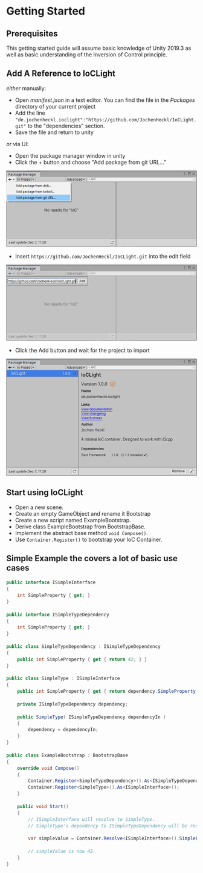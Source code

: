 # Getting Started

## Prerequisites

This getting started guide will assume basic knowledge of Unity 2019.3 as well as basic understanding of the Inversion of Control principle.

## Add A Reference to IoCLight

*either* manually:
- Open *manifest.json* in a text editor. You can find the file in the *Packages* directory of your current project
- Add the line `"de.jochenheckl.ioclight":"https://github.com/JochenHeckl/IoCLight.git"` to the "dependencies" section.
- Save the file and return to unity

*or* via UI:
- Open the package manager window in unity
- Click the + button and choose "Add package from git URL..."

![Add package from git URL 01](GettingStarted/AddPackageFromGit01.png)

- Insert `https://github.com/JochenHeckl/IoCLight.git` into the edit field

![Add package from git URL 02](GettingStarted/AddPackageFromGit02.png)

- Click the Add button and wait for the project to import

![IoCLight package installed](GettingStarted/IoCLightInstalled.png)


## Start using IoCLight
- Open a new scene.
- Create an empty GameObject and rename it Bootstrap
- Create a new script named ExampleBootstrap.
- Derive class ExampleBootstrap from BootstrapBase.
- Implement the abstract base method `void Compose()`.
- Use `Container.Register()` to bootstrap your IoC Container.





## Simple Example the covers a lot of basic use cases
```cs 
public interface ISimpleInterface
{
	int SimpleProperty { get; }
}

public interface ISimpleTypeDependency
{
	int SimpleProperty { get; }
}

public class SimpleTypeDependency : ISimpleTypeDependency
{
	public int SimpleProperty { get { return 42; } }
}

public class SimpleType : ISimpleInterface
{
	public int SimpleProperty { get { return dependency.SimpleProperty; }; }

	private ISimpleTypeDependency dependency;
	
	public SimpleType( ISimpleTypeDependency dependencyIn )
	{
		dependency = dependencyIn;
	}
}

public class ExampleBootstrap : BootstrapBase
{
    override void Compose()
    {
        Container.Register<SimpleTypeDependency>().As<ISimpleTypeDependency>();
		Container.Register<SimpleType>().As<ISimpleInterface>();
    }

    public void Start()
    {
		// ISimpleInterface will resolve to SimpleType.
		// SimpleType's dependency to ISimpleTypeDependency will be resolved automatically.

		var simpleValue = Container.Resolve<ISimpleInterface>().SimpleProperty;

		// simpleValue is now 42.
    }
}
```

